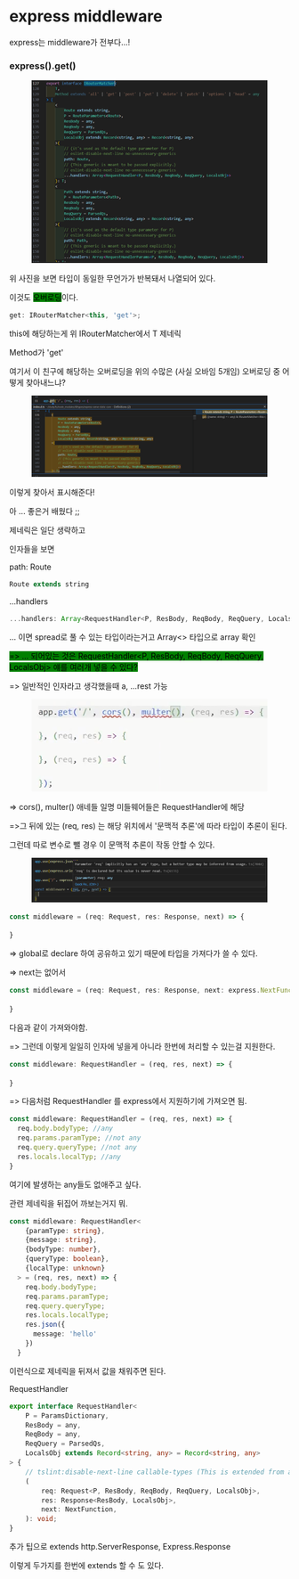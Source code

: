 # express middleware

express는 middleware가 전부다...!

### express().get()

<figure><img src="../../.gitbook/assets/image (18).png" alt=""><figcaption></figcaption></figure>

위 사진을 보면 타입이 동일한 무언가가 반복돼서 나열되어 있다.

이것도 <mark style="background-color:green;">오버로딩</mark>이다.&#x20;



```typescript
get: IRouterMatcher<this, 'get'>;
```

this에 해당하는게 위 IRouterMatcher에서 T 제네릭

Method가 'get'



여기서 이 친구에 해당하는 오버로딩을 위의 수많은 (사실 오바임 5개임) 오버로딩 중 어떻게 찾아내느냐?

<figure><img src="../../.gitbook/assets/image (24).png" alt=""><figcaption></figcaption></figure>

이렇게 찾아서 표시해준다!



아 ... 좋은거 배웠다 ;;

제네릭은 일단 생략하고&#x20;

인자들을 보면&#x20;

path: Route&#x20;

```typescript
Route extends string
```



...handlers

```typescript
...handlers: Array<RequestHandler<P, ResBody, ReqBody, ReqQuery, LocalsObj>>
```

... 이면 spread로 풀 수 있는 타입이라는거고 Array<> 타입으로 array 확인

<mark style="background-color:green;">=> ... 되어있는 것은 RequestHandler\<P, ResBody, ReqBody, ReqQuery, LocalsObj> 얘를 여러개 넣을 수 있다?</mark>

\=> 일반적인 인자라고 생각했을때 a, ...rest 가능

<figure><img src="../../.gitbook/assets/image (20).png" alt=""><figcaption></figcaption></figure>

\=> cors(), multer() 애네들 일명 미들웨어들은  RequestHandler에 해당



\=>그 뒤에 있는 (req, res) 는 해당 위치에서 '문맥적 추론'에 따라 타입이 추론이 된다.

그런데 따로 변수로 뺄 경우 이 문맥적 추론이 작동 안할 수 있다.

<figure><img src="../../.gitbook/assets/image (13).png" alt=""><figcaption></figcaption></figure>

```typescript
const middleware = (req: Request, res: Response, next) => {

}
```

\=> global로 declare 하여 공유하고 있기 때문에 타입을 가져다가 쓸 수 있다.

\=> next는 없어서&#x20;

```typescript
const middleware = (req: Request, res: Response, next: express.NextFunction) => {

}
```

다음과 같이 가져와야함.



\=> 그런데 이렇게 일일히 인자에 넣을게 아니라 한번에 처리할 수 있는걸 지원한다.

```typescript
const middleware: RequestHandler = (req, res, next) => {

}
```

\=> 다음처럼 RequestHandler 를 express에서 지원하기에 가져오면 됨.

```typescript
const middleware: RequestHandler = (req, res, next) => {
  req.body.bodyType; //any
  req.params.paramType; //not any
  req.query.queryType; //not any
  res.locals.localTyp; //any
}
```

여기에 발생하는 any들도 없애주고 싶다.

관련 제네릭을 뒤집어 까보는거지 뭐.

```typescript
const middleware: RequestHandler<
    {paramType: string}, 
    {message: string}, 
    {bodyType: number}, 
    {queryType: boolean}, 
    {localType: unknown} 
  > = (req, res, next) => {
    req.body.bodyType;
    req.params.paramType;
    req.query.queryType;
    res.locals.localType;
    res.json({
      message: 'hello'
    })
  } 
```

이런식으로 제네릭을 뒤져서 값을 채워주면 된다.



RequestHandler

```typescript
export interface RequestHandler<
    P = ParamsDictionary,
    ResBody = any,
    ReqBody = any,
    ReqQuery = ParsedQs,
    LocalsObj extends Record<string, any> = Record<string, any>
> {
    // tslint:disable-next-line callable-types (This is extended from and can't extend from a type alias in ts<2.2)
    (
        req: Request<P, ResBody, ReqBody, ReqQuery, LocalsObj>,
        res: Response<ResBody, LocalsObj>,
        next: NextFunction,
    ): void;
}
```



추가 팁으로 extends http.ServerResponse, Express.Response&#x20;

이렇게 두가지를 한번에 extends 할 수 도 있다.





